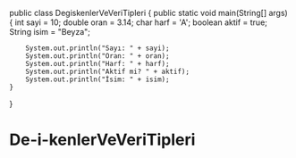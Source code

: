 public class DegiskenlerVeVeriTipleri {
    public static void main(String[] args) {
        int sayi = 10;
        double oran = 3.14;
        char harf = 'A';
        boolean aktif = true;
        String isim = "Beyza";

        System.out.println("Sayı: " + sayi);
        System.out.println("Oran: " + oran);
        System.out.println("Harf: " + harf);
        System.out.println("Aktif mi? " + aktif);
        System.out.println("İsim: " + isim);
    }
}
# De-i-kenlerVeVeriTipleri

